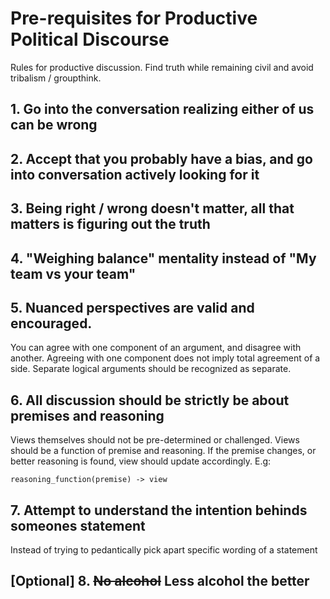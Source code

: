 # Pre-requisites for Productive Political Discourse

Rules for productive discussion. Find truth while remaining civil and avoid tribalism / groupthink.

## 1. Go into the conversation realizing either of us can be wrong

## 2. Accept that you probably have a bias, and go into conversation actively looking for it

## 3. Being right / wrong doesn't matter, all that matters is figuring out the truth

## 4. "Weighing balance" mentality instead of "My team vs your team"

## 5. Nuanced perspectives are valid and encouraged.
You can agree with one component of an argument, and disagree with another. Agreeing with one component does not imply total agreement of a side. Separate logical arguments should be recognized as separate.

## 6. All discussion should be strictly be about premises and reasoning
Views themselves should not be pre-determined or challenged. Views should be a function of premise and reasoning. If the premise changes, or better reasoning is found, view should update accordingly. E.g: 

```
reasoning_function(premise) -> view
```

## 7. Attempt to understand the intention behinds someones statement
Instead of trying to pedantically pick apart specific wording of a statement

## [Optional] 8. ~~No alcohol~~ Less alcohol the better


